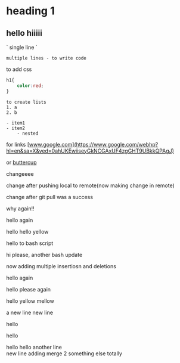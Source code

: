 # heading 1
<h2> hello hiiiii</h2>
` single line `

```
multiple lines - to write code 
```

to add css 
```css
h1{
    color:red;
}
```

```
to create lists 
1. a
2. b

- item1
- item2
    - nested

```

for links 
[www.google.com](https://www.google.com/webhp?hl=en&sa=X&ved=0ahUKEwiiseyGkNCGAxUF4zgGHT9UBkkQPAgJ)

or 
[buttercup](https://www.google.com/webhp?hl=en&sa=X&ved=0ahUKEwiiseyGkNCGAxUF4zgGHT9UBkkQPAgJ)


changeeee

change after pushing local to remote(now making change in remote)

change after git pull was a success 


why again!!

hello again

hello hello yellow



hello to bash script

hi please, another bash update

now adding multiple insertiosn and deletions 

hello again 

hello please again 

hello yellow mellow

a new line
new line

hello 

hello 

hello
hello
another line  
new line 
adding merge 2
something else totally 